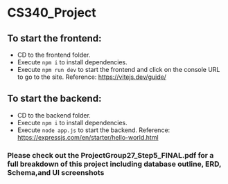 # CS340_Project

## To start the frontend:
* CD to the frontend folder.
* Execute `npm i` to install dependencies.
* Execute `npm run dev` to start the frontend and click on the console URL to go to the site.
Reference: https://vitejs.dev/guide/

## To start the backend:
* CD to the backend folder.
* Execute `npm i` to install dependencies.
* Execute `node app.js` to start the backend.
Reference: https://expressjs.com/en/starter/hello-world.html

### Please check out the ProjectGroup27_Step5_FINAL.pdf for a full breakdown of this project including database outline, ERD, Schema,and UI screenshots
